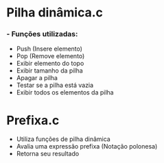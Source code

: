 # Pilha dinâmica.c
### - Funções utilizadas:

   - Push (Insere elemento)
   - Pop  (Remove elemento)
   - Exibir elemento do topo
   - Exibir tamanho da pilha
   - Apagar a pilha
   - Testar se a pilha está vazia
   - Exibir todos os elementos da pilha
  
# Prefixa.c
  - Utiliza funções de pilha dinâmica
  - Avalia uma expressão prefixa (Notação polonesa)
  - Retorna seu resultado
  
